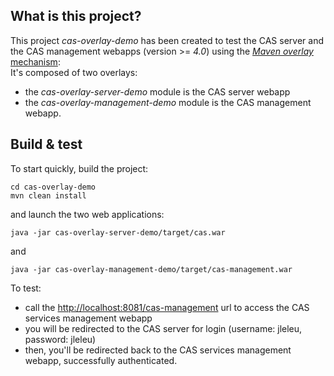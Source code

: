 ## What is this project?

This project *cas-overlay-demo* has been created to test the CAS server and the CAS management webapps (version >= *4.0*) using the [*Maven overlay* mechanism](http://apereo.github.io/cas/4.2.x/installation/Maven-Overlay-Installation.html):  
It's composed of two overlays:

- the *cas-overlay-server-demo* module is the CAS server webapp
- the *cas-overlay-management-demo* module is the CAS management webapp.

## Build & test

To start quickly, build the project:

```shell
cd cas-overlay-demo
mvn clean install
```

and launch the two web applications:

```shell
java -jar cas-overlay-server-demo/target/cas.war
```

and

```shell
java -jar cas-overlay-management-demo/target/cas-management.war
```

To test:

- call the [http://localhost:8081/cas-management](http://localhost:8081/cas-management) url to access the CAS services management webapp
- you will be redirected to the CAS server for login (username: jleleu, password: jleleu)
- then, you'll be redirected back to the CAS services management webapp, successfully authenticated.
